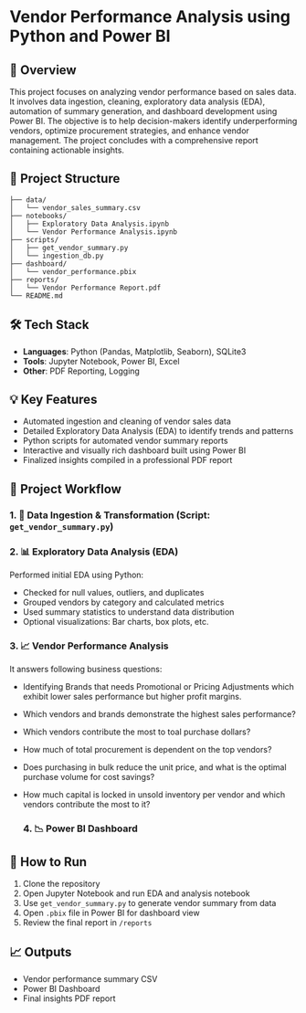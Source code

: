 # Vendor Performance Analysis using Python and Power BI

## 📌 Overview
This project focuses on analyzing vendor performance based on sales data. It involves data ingestion, cleaning, exploratory data analysis (EDA), automation of summary generation, and dashboard development using Power BI. The objective is to help decision-makers identify underperforming vendors, optimize procurement strategies, and enhance vendor management.
The project concludes with a comprehensive report containing actionable insights.

## 📂 Project Structure
```
├── data/
│   └── vendor_sales_summary.csv
├── notebooks/
│   ├── Exploratory Data Analysis.ipynb
│   └── Vendor Performance Analysis.ipynb
├── scripts/
│   ├── get_vendor_summary.py
│   └── ingestion_db.py
├── dashboard/
│   └── vendor_performance.pbix
├── reports/
│   └── Vendor Performance Report.pdf
└── README.md
```

## 🛠️ Tech Stack
- **Languages**: Python (Pandas, Matplotlib, Seaborn), SQLite3
- **Tools**: Jupyter Notebook, Power BI, Excel
- **Other**: PDF Reporting, Logging

## 💡 Key Features
- Automated ingestion and cleaning of vendor sales data
- Detailed Exploratory Data Analysis (EDA) to identify trends and patterns
- Python scripts for automated vendor summary reports
- Interactive and visually rich dashboard built using Power BI
- Finalized insights compiled in a professional PDF report

 ## 🧩 Project Workflow

### 1. 🧠 Data Ingestion & Transformation (Script: `get_vendor_summary.py`)

### 2. 📊 Exploratory Data Analysis (EDA)

Performed initial EDA using Python:
- Checked for null values, outliers, and duplicates
- Grouped vendors by category and calculated metrics
- Used summary statistics to understand data distribution
- Optional visualizations: Bar charts, box plots, etc.

### 3. 📈 Vendor Performance Analysis
It answers following business questions:
- Identifying Brands that needs Promotional or Pricing Adjustments which exhibit lower sales performance but higher profit margins.
- Which vendors and brands demonstrate the highest sales performance?
- Which vendors contribute the most to toal purchase dollars?
- How much of total procurement is dependent on the top vendors?
- Does purchasing in bulk reduce the unit price, and what is the optimal purchase volume for cost savings?
- How much capital is locked in unsold inventory per vendor and which vendors contribute the most to it?

  ### 4. 📉 Power BI Dashboard



## 🚀 How to Run
1. Clone the repository
2. Open Jupyter Notebook and run EDA and analysis notebook
3. Use `get_vendor_summary.py` to generate vendor summary from data
4. Open `.pbix` file in Power BI for dashboard view
5. Review the final report in `/reports`

## 📈 Outputs
- Vendor performance summary CSV
- Power BI Dashboard
- Final insights PDF report
